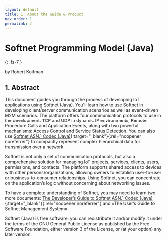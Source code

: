 ```yaml
---
layout: default
title: 1. About the Guide & Product
nav_order: 1
permalink: /
---
```


# Softnet Programming Model (Java)
{: .fs-7 }

by Robert Koifman  

## 1. Abstract

This document guides you through the process of developing IoT applications using Softnet (Java). You'll learn how to use Softnet in developing client/server communication scenarios as well as event-driven M2M scenarios. The platform offers four communication protocols to use in the development: TCP and UDP in dynamic IP environments, Remote Procedure Calls and Application Events, along with two powerful mechanisms: Access Control and Service Status Detection. You can also use [Softnet ASN.1 Codec (Java)](https://github.com/softnet-free/asn1codec-java){:target="_blank"}{:rel="noopener noreferrer"} to compactly represent complex hierarchical data for transmission over a network.  

Softnet is not only a set of communication protocols, but also a comprehensive solution for managing IoT projects, services, clients, users, permissions, and contacts. The platform supports shared access to devices with other persons/organizations, allowing owners to establish user-to-user or business-to-consumer relationships. Using Softnet, you can concentrate on the application’s logic without concerning about networking issues.  

To have a complete understanding of Softnet, you may need to learn two more documents: [The Developer’s Guide to Softnet ASN.1 Codec (Java)](https://softnet-free.github.io/asn1codec-java){:target="_blank"}{:rel="noopener noreferrer"} and «The User’s Guide to Softnet Management System».  

Softnet (Java) is free software: you can redistribute it and/or modify it under the terms of the GNU General Public License as published by the Free Software Foundation, either version 3 of the License, or (at your option) any later version.
